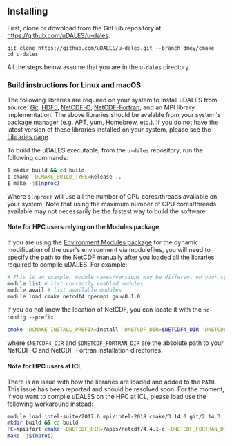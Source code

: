 ## Installing

First, clone or download from the GitHub repository at https://github.com/uDALES/u-dales.

```
git clone https://github.com/uDALES/u-dales.git --branch dmey/cmake
cd u-dales
```

All the steps below assume that you are in the `u-dales` directory.

### Build instructions for Linux and macOS

The following libraries are required on your system to install uDALES from source: [Git](https://git-scm.com/), [HDF5](https://support.hdfgroup.org/HDF5/), [NetCDF-C](https://www.unidata.ucar.edu/downloads/netcdf/index.jsp), [NetCDF-Fortran](https://www.unidata.ucar.edu/downloads/netcdf/index.jsp), and an MPI library implementation. The above libraries should be avalable from your system's package manager (e.g. APT, yum, Homebrew, etc.).  If you do not have the latest version of these libraries installed on your system, please see the [Libraries page](LIBS.md).

To build the uDALES executable, from the `u-dales` repository, run the following commands:

```sh
$ mkdir build && cd build
$ cmake -DCMAKE_BUILD_TYPE=Release ..
$ make -j$(nproc)
```

Where `$(nproc)` will use all the number of CPU cores/threads available on your system. Note that using the maximum number of CPU cores/threads available may not necessarily be the fastest way to build the software.


#### Note for HPC users relying on the Modules package

If you are using the [Environment Modules package](http://modules.sourceforge.net/) for the dynamic modification of the user's environment via modulefiles, you will need to specify the path to the NetCDF manually after you loaded all the libraries required to compile uDALES. For example:

``` sh
# This is an example, module names/versions may be different on your system
module list # list currently enabled modules
module avail # list available modules
module load cmake netcdf4 openmpi gnu/8.1.0
```

If you do not know the location of NetCDF, you can locate it with the `nc-config --prefix`.

``` sh
cmake -DCMAKE_INSTALL_PREFIX=install -DNETCDF_DIR=$NETCDF4_DIR -DNETCDF_FORTRAN_DIR=$DNETCDF_FORTRAN_DIR ..
```

where `$NETCDF4_DIR` and `$DNETCDF_FORTRAN_DIR` are the absolute path to your NetCDF-C and NetCDF-Fortran installation directories.


#### Note for HPC users at ICL

There is an issue with how the libraries are loaded and added to the `PATH`. This issue has been reported and should be resolved soon.
For the moment, if you want to compile uDALES on the HPC at ICL, please load use the following workaround instead:


``` sh
module load intel-suite/2017.6 mpi/intel-2018 cmake/3.14.0 git/2.14.3
mkdir build && cd build
FC=mpiifort cmake -DNETCDF_DIR=/apps/netcdf/4.4.1-c -DNETCDF_FORTRAN_DIR=/apps/netcdf/4.4.4-fortran ..
make -j$(nproc)
```
